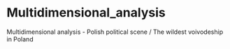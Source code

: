# Multidimensional_analysis
Multidimensional analysis - Polish political scene / The wildest voivodeship in Poland
